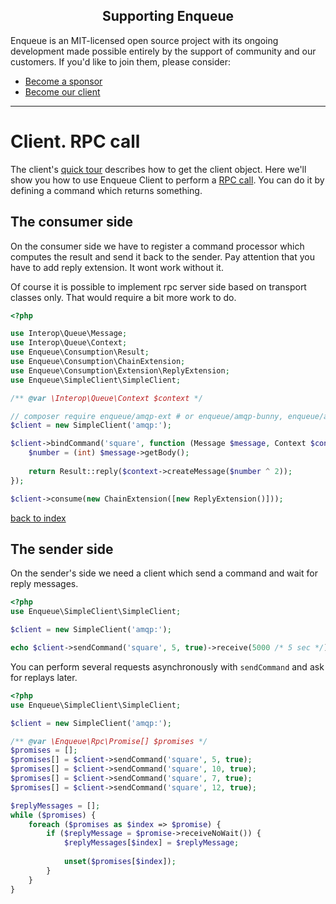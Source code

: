 <h2 align="center">Supporting Enqueue</h2>

Enqueue is an MIT-licensed open source project with its ongoing development made possible entirely by the support of community and our customers. If you'd like to join them, please consider:

- [Become a sponsor](https://www.patreon.com/makasim)
- [Become our client](http://forma-pro.com/)

---

# Client. RPC call

The client's [quick tour](quick_tour.md) describes how to get the client object. 
Here we'll show you how to use Enqueue Client to perform a [RPC call](https://en.wikipedia.org/wiki/Remote_procedure_call).
You can do it by defining a command which returns something.

## The consumer side

On the consumer side we have to register a command processor which computes the result and send it back to the sender.
Pay attention that you have to add reply extension. It wont work without it.

Of course it is possible to implement rpc server side based on transport classes only. That would require a bit more work to do. 

```php
<?php

use Interop\Queue\Message;
use Interop\Queue\Context;
use Enqueue\Consumption\Result;
use Enqueue\Consumption\ChainExtension;
use Enqueue\Consumption\Extension\ReplyExtension;
use Enqueue\SimpleClient\SimpleClient;

/** @var \Interop\Queue\Context $context */

// composer require enqueue/amqp-ext # or enqueue/amqp-bunny, enqueue/amqp-lib
$client = new SimpleClient('amqp:');

$client->bindCommand('square', function (Message $message, Context $context) use (&$requestMessage) {
    $number = (int) $message->getBody();
    
    return Result::reply($context->createMessage($number ^ 2));
});

$client->consume(new ChainExtension([new ReplyExtension()]));
```

[back to index](../index.md)

## The sender side

On the sender's side we need a client which send a command and wait for reply messages. 
 
```php
<?php
use Enqueue\SimpleClient\SimpleClient;

$client = new SimpleClient('amqp:');

echo $client->sendCommand('square', 5, true)->receive(5000 /* 5 sec */)->getBody();
```

You can perform several requests asynchronously with `sendCommand` and ask for replays later.
 
```php
<?php
use Enqueue\SimpleClient\SimpleClient;

$client = new SimpleClient('amqp:');

/** @var \Enqueue\Rpc\Promise[] $promises */
$promises = [];
$promises[] = $client->sendCommand('square', 5, true);
$promises[] = $client->sendCommand('square', 10, true);
$promises[] = $client->sendCommand('square', 7, true);
$promises[] = $client->sendCommand('square', 12, true);

$replyMessages = [];
while ($promises) {
    foreach ($promises as $index => $promise) {
        if ($replyMessage = $promise->receiveNoWait()) {
            $replyMessages[$index] = $replyMessage;
            
            unset($promises[$index]);
        }
    }
}
```